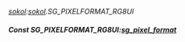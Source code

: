 _[sokol](../../modules/sokol/sokol-module.md):[sokol](../../modules/sokol/sokol-module.md).SG\_PIXELFORMAT\_RG8UI_
##### Const SG\_PIXELFORMAT\_RG8UI:[sg_pixel_format](../../modules/sokol/sokol-sg_pixel_format.md)
